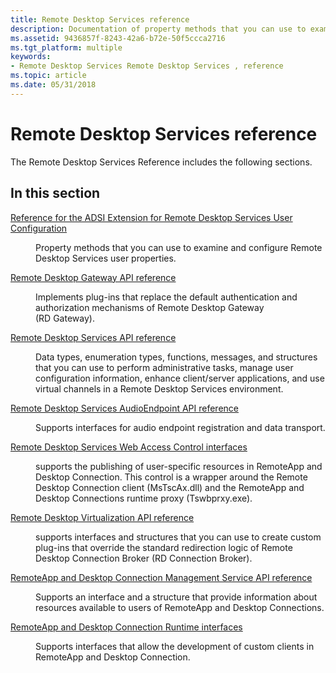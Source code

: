 ```yaml
---
title: Remote Desktop Services reference
description: Documentation of property methods that you can use to examine and configure Remote Desktop Services user properties. Remote Desktop Services functions, structures, and Remote Desktop Web Connection scriptable interfaces are also documented.
ms.assetid: 9436857f-8243-42a6-b72e-50f5ccca2716
ms.tgt_platform: multiple
keywords:
- Remote Desktop Services Remote Desktop Services , reference
ms.topic: article
ms.date: 05/31/2018
---
```


# Remote Desktop Services reference

The Remote Desktop Services Reference includes the following sections.

## In this section

<dl> <dt>

[Reference for the ADSI Extension for Remote Desktop Services User Configuration](reference-for-the-adsi-extension-for-terminal-services-user-configuration.md)
</dt> <dd>

Property methods that you can use to examine and configure Remote Desktop Services user properties.

</dd> <dt>

[Remote Desktop Gateway API reference](remote-desktop-gateway-api-reference.md)
</dt> <dd>

Implements plug-ins that replace the default authentication and authorization mechanisms of Remote Desktop Gateway (RD Gateway).

</dd> <dt>

[Remote Desktop Services API reference](terminal-services-api-reference.md)
</dt> <dd>

Data types, enumeration types, functions, messages, and structures that you can use to perform administrative tasks, manage user configuration information, enhance client/server applications, and use virtual channels in a Remote Desktop Services environment.

</dd> <dt>

[Remote Desktop Services AudioEndpoint API reference](terminal-services-audioendpoint-api-reference.md)
</dt> <dd>

Supports interfaces for audio endpoint registration and data transport.

</dd> <dt>

[Remote Desktop Services Web Access Control interfaces](remote-desktop-services-web-access-control-interfaces.md)
</dt> <dd>

supports the publishing of user-specific resources in RemoteApp and Desktop Connection. This control is a wrapper around the Remote Desktop Connection client (MsTscAx.dll) and the RemoteApp and Desktop Connections runtime proxy (Tswbprxy.exe).

</dd> <dt>

[Remote Desktop Virtualization API reference](terminal-services-virtualization-api-reference.md)
</dt> <dd>

supports interfaces and structures that you can use to create custom plug-ins that override the standard redirection logic of Remote Desktop Connection Broker (RD Connection Broker).

</dd> <dt>

[RemoteApp and Desktop Connection Management Service API reference](centralized-publishing-api-reference.md)
</dt> <dd>

Supports an interface and a structure that provide information about resources available to users of RemoteApp and Desktop Connections.

</dd> <dt>

[RemoteApp and Desktop Connection Runtime interfaces](remoteapp-and-desktop-connection-runtime-interfaces.md)
</dt> <dd>

Supports interfaces that allow the development of custom clients in RemoteApp and Desktop Connection.

</dd> </dl>

 

 




